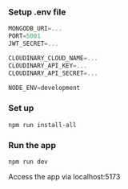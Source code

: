 
### Setup .env file

```js
MONGODB_URI=...
PORT=5001
JWT_SECRET=...

CLOUDINARY_CLOUD_NAME=...
CLOUDINARY_API_KEY=...
CLOUDINARY_API_SECRET=...

NODE_ENV=development
```

### Set up

```shell
npm run install-all
```

### Run the app 

```shell
npm run dev
```
Access the app via localhost:5173



